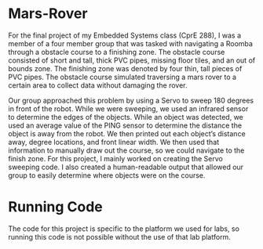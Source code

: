 # Mars-Rover
For the final project of my Embedded Systems class (CprE 288), I was a member of a four member group that was tasked with navigating a Roomba through a obstacle course to a finishing zone. The obstacle course consisted of short and tall, thick PVC pipes, missing floor tiles, and an out of bounds zone. The finishing zone was denoted by four thin, tall pieces of PVC pipes. The obstacle course simulated traversing a mars rover to a certain area to collect data without damaging the rover.

Our group approached this problem by using a Servo to sweep 180 degrees in front of the robot. While we were sweeping, we used an infrared sensor to determine the edges of the objects. While an object was detected, we used an average value of the PING sensor to determine the distance the object is away from the robot. We then printed out each object’s distance away, degree locations, and front linear width. We then used that information to manually draw out the course, so we could navigate to the finish zone. For this project, I mainly worked on creating the Servo sweeping code. I also created a human-readable output that allowed our group to easily determine where objects were on the course.

# Running Code
The code for this project is specific to the platform we used for labs, so running this code is not possible without the use of that lab platform.
